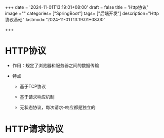 +++
date = '2024-11-01T13:19:01+08:00'
draft = false
title = 'Http协议'
image =""
categories= ["SpringBoot"]
tags= ["后端开发"]
description="Http协议基础"
lastmod= '2024-11-01T13:19:01+08:00'

+++

# HTTP协议

- 作用：规定了浏览器和服务器之间的数据传输

- 特点

  - 基于TCP协议

  - 基于请求响应机制

  - 无状态协议，每次请求-响应都是独立的

# HTTP请求协议
